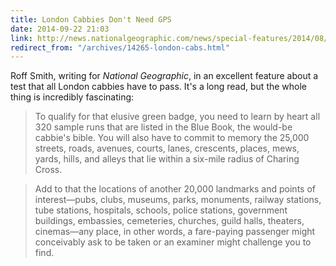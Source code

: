 ```yaml
---
title: London Cabbies Don't Need GPS
date: 2014-09-22 21:03
link: http://news.nationalgeographic.com/news/special-features/2014/08/140808-london-cabbies-knowledge-cabs-hansom-uber-hippocampus-livery/
redirect_from: "/archives/14265-london-cabs.html"
---
```



Roff Smith, writing for _National Geographic_, in an excellent feature about a test that all London cabbies have to pass. It's a long read, but the whole thing is incredibly fascinating:

> To qualify for that elusive green badge, you need to learn by heart all 320 sample runs that are listed in the Blue Book, the would-be cabbie's bible. You will also have to commit to memory the 25,000 streets, roads, avenues, courts, lanes, crescents, places, mews, yards, hills, and alleys that lie within a six-mile radius of Charing Cross.

> Add to that the locations of another 20,000 landmarks and points of interest—pubs, clubs, museums, parks, monuments, railway stations, tube stations, hospitals, schools, police stations, government buildings, embassies, cemeteries, churches, guild halls, theaters, cinemas—any place, in other words, a fare-paying passenger might conceivably ask to be taken or an examiner might challenge you to find.
